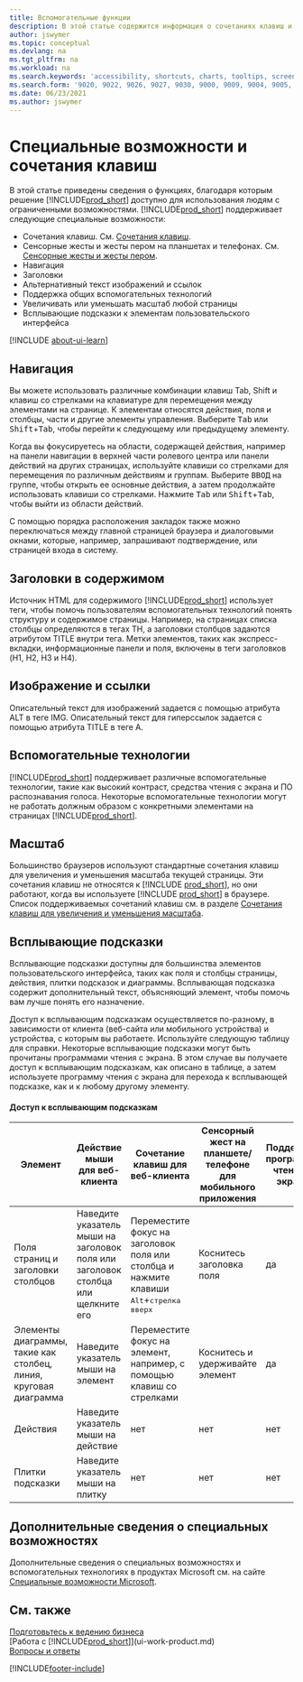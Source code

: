 ```yaml
---
title: Вспомогательные функции
description: В этой статье содержится информация о сочетаниях клавиш и других вспомогательных функциях Business Central для людей с ограниченными возможностями.
author: jswymer
ms.topic: conceptual
ms.devlang: na
ms.tgt_pltfrm: na
ms.workload: na
ms.search.keywords: 'accessibility, shortcuts, charts, tooltips, screen reader'
ms.search.form: '9020, 9022, 9026, 9027, 9030, 9000, 9009, 9004, 9005, 9024, 9006, 9007, 9010, 9016, 9017'
ms.date: 06/23/2021
ms.author: jswymer
---
```

# <a name="accessibility-and-keyboard-shortcuts"></a>Специальные возможности и сочетания клавиш

В этой статье приведены сведения о функциях, благодаря которым решение [!INCLUDE[prod_short](includes/prod_short.md)] доступно для использования людям с ограниченными возможностями. [!INCLUDE[prod_short](includes/prod_short.md)] поддерживает следующие специальные возможности:  

- Сочетания клавиш. См. [Сочетания клавиш](keyboard-shortcuts.md).
- Сенсорные жесты и жесты пером на планшетах и телефонах. См. [Сенсорные жесты и жесты пером](touch-gestures.md).
- Навигация  
- Заголовки  
- Альтернативный текст изображений и ссылок  
- Поддержка общих вспомогательных технологий 
- Увеличивать или уменьшать масштаб любой страницы
- Всплывающие подсказки к элементам пользовательского интерфейса

[!INCLUDE [about-ui-learn](includes/about-ui-learn.md)]

## <a name="navigation"></a><a name="Navigation"></a>Навигация
  
Вы можете использовать различные комбинации клавиш Tab, Shift и клавиш со стрелками на клавиатуре для перемещения между элементами на странице. К элементам относятся действия, поля и столбцы, части и другие элементы управления. Выберите <kbd>Tab</kbd> или <kbd>Shift</kbd>+<kbd>Tab</kbd>, чтобы перейти к следующему или предыдущему элементу.

Когда вы фокусируетесь на области, содержащей действия, например на панели навигации в верхней части ролевого центра или панели действий на других страницах, используйте клавиши со стрелками для перемещения по различным действиям и группам. Выберите <kbd>ВВОД</kbd> на группе, чтобы открыть ее основные действия, а затем продолжайте использовать клавиши со стрелками. Нажмите <kbd>Tab</kbd> или <kbd>Shift</kbd>+<kbd>Tab</kbd>, чтобы выйти из области действий.

С помощью порядка расположения закладок также можно переключаться между главной страницей браузера и диалоговыми окнами, которые, например, запрашивают подтверждение, или страницей входа в систему.  

## <a name="headings-in-content"></a><a name="Headings"></a>Заголовки в содержимом

Источник HTML для содержимого [!INCLUDE[prod_short](includes/prod_short.md)] использует теги, чтобы помочь пользователям вспомогательных технологий понять структуру и содержимое страницы. Например, на страницах списка столбцы определяются в тегах TH, а заголовки столбцов задаются атрибутом TITLE внутри тега. Метки элементов, таких как экспресс-вкладки, информационные панели и поля, включены в теги заголовков (H1, H2, H3 и H4).  

## <a name="image-and-links"></a><a name="Images"></a>Изображение и ссылки

Описательный текст для изображений задается с помощью атрибута ALT в теге IMG. Описательный текст для гиперссылок задается с помощью атрибута TITLE в теге A.  

## <a name="assistive-technologies"></a><a name="AssistiveTech"></a>Вспомогательные технологии

[!INCLUDE[prod_short](includes/prod_short.md)] поддерживает различные вспомогательные технологии, такие как высокий контраст, средства чтения с экрана и ПО распознавания голоса. Некоторые вспомогательные технологии могут не работать должным образом с конкретными элементами на страницах [!INCLUDE[prod_short](includes/prod_short.md)].  

## <a name="zoom"></a><a name="zoom"></a>Масштаб

Большинство браузеров используют стандартные сочетания клавиш для увеличения и уменьшения масштаба текущей страницы. Эти сочетания клавиш не относятся к [!INCLUDE [prod_short](includes/prod_short.md)], но они работают, когда вы используете [!INCLUDE [prod_short](includes/prod_short.md)] в браузере. Список поддерживаемых сочетаний клавиш см. в разделе [Сочетания клавиш для увеличения и уменьшения масштаба](keyboard-shortcuts.md#zoomshortcuts).

## <a name="tooltips"></a>Всплывающие подсказки

Всплывающие подсказки доступны для большинства элементов пользовательского интерфейса, таких как поля и столбцы страницы, действия, плитки подсказок и диаграммы. Всплывающая подсказка содержит дополнительный текст, объясняющий элемент, чтобы помочь вам лучше понять его назначение. 

Доступ к всплывающим подсказкам осуществляется по-разному, в зависимости от клиента (веб-сайта или мобильного устройства) и устройства, с которым вы работаете. Используйте следующую таблицу для справки. Некоторые всплывающие подсказки могут быть прочитаны программами чтения с экрана. В этом случае вы получаете доступ к всплывающим подсказкам, как описано в таблице, а затем используете программу чтения с экрана для перехода к всплывающей подсказке, как и к любому другому элементу.

#### <a name="accessing-tooltips"></a>Доступ к всплывающим подсказкам

|Элемент|Действие мыши для веб-клиента|Сочетание клавиш для веб-клиента|Сенсорный жест на планшете/телефоне для мобильного приложения|Поддержка программы чтения с экрана|
|-------|-----------------|------------|--------------------------|---------------------|
|Поля страниц и заголовки столбцов|Наведите указатель мыши на заголовок поля или заголовок столбца или щелкните его|Переместите фокус на заголовок поля или столбца и нажмите клавиши <kbd>Alt</kbd>+<kbd>стрелка вверх</kbd>|Коснитесь заголовка поля |да|
|Элементы диаграммы, такие как столбец, линия, круговая диаграмма|Наведите указатель мыши на элемент|Переместите фокус на элемент, например, с помощью клавиш со стрелками|Коснитесь и удерживайте элемент|да|
|Действия|Наведите указатель мыши на действие|нет|нет |нет|
|Плитки подсказки|Наведите указатель мыши на плитку |нет|нет|нет|


<!--
- With a mouse, hover over the element.
- With keyboard, press the Alt+Up Arrow keys.
- On a tablet or phone, tap and hold on the element. To learn about more gestures, see [Touch and Pen Gestures](touch-gestures.md)

-->

## <a name="for-more-accessibility-information"></a>Дополнительные сведения о специальных возможностях

Дополнительные сведения о специальных возможностях и вспомогательных технологиях в продуктах Microsoft см. на сайте [Специальные возможности Microsoft](https://go.microsoft.com/fwlink/?LinkId=262160).

## <a name="see-also"></a>См. также

[Подготовьтесь к ведению бизнеса](ui-get-ready-business.md)  
[Работа с [!INCLUDE[prod_short](includes/prod_short.md)]](ui-work-product.md)  
[Вопросы и ответы](across-faq.yml)  

[!INCLUDE[footer-include](includes/footer-banner.md)]
